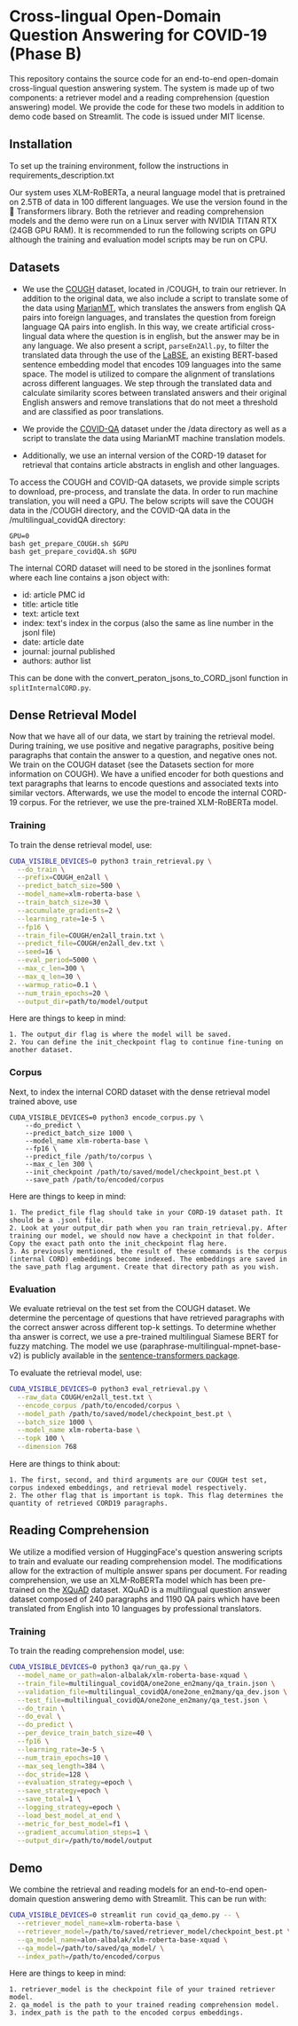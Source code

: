 # Cross-lingual Open-Domain Question Answering for COVID-19 (Phase B)

This repository contains the source code for an end-to-end open-domain cross-lingual question answering system. The system is made up of two components: a retriever model and a reading comprehension (question answering) model. We provide the code for these two models in addition to demo code based on Streamlit. The code is issued under MIT license.


## Installation
To set up the training environment, follow the instructions in requirements_description.txt

Our system uses XLM-RoBERTa, a neural language model that is pretrained on 2.5TB of data in 100 different languages. We use the version found in the 🤗 Transformers library.
Both the retriever and reading comprehension models and the demo were run on a Linux server with NVIDIA TITAN RTX (24GB GPU RAM). It is recommended to run the following scripts on GPU although the training and evaluation model scripts may be run on CPU.


## Datasets
- We use the [COUGH](https://github.com/sunlab-osu/covid-faq/) dataset, located in /COUGH, to train our retriever. In addition to the original data, we also include a script to translate some of the data using [MarianMT](https://marian-nmt.github.io/), which translates the answers from english QA pairs into foreign languages, and translates the question from foreign language QA pairs into english. In this way, we create artificial cross-lingual data where the question is in english, but the answer may be in any language. We also present a script, ```parseEn2All.py```, to filter the translated data through the use of the [LaBSE](https://ai.googleblog.com/2020/08/language-agnostic-bert-sentence.html), an existing BERT-based sentence embedding model that encodes 109 languages into the same space. The model is utilized to compare the alignment of translations across different languages. We step through the translated data and calculate similarity scores between translated answers and their original English answers and remove translations that do not meet a threshold and are classified as poor translations.

- We provide the [COVID-QA](https://www.aclweb.org/anthology/2020.nlpcovid19-acl.18.pdf) dataset under the /data directory as well as a script to translate the data using MarianMT machine translation models.
- Additionally, we use an internal version of the CORD-19 dataset for retrieval that contains article abstracts in english and other languages.


To access the COUGH and COVID-QA datasets, we provide simple scripts to download, pre-process, and translate the data. In order to run machine translation, you will need a GPU. The below scripts will save the COUGH data in the /COUGH directory, and the COVID-QA data in the /multilingual_covidQA directory:
```
GPU=0
bash get_prepare_COUGH.sh $GPU
bash get_prepare_covidQA.sh $GPU
```

The internal CORD dataset will need to be stored in the jsonlines format where each line contains a json object with:
  * id: article PMC id
  * title: article title
  * text: article text
  * index: text's index in the corpus (also the same as line number in the jsonl file)
  * date: article date 
  * journal: journal published
  * authors: author list

This can be done with the convert_peraton_jsons_to_CORD_jsonl function in ```splitInternalCORD.py```.
 

## Dense Retrieval Model
Now that we have all of our data, we start by training the retrieval model. During training, we use positive and negative paragraphs, positive being paragraphs that contain the answer to a question, and negative ones not. We train on the COUGH dataset (see the Datasets section for more information on COUGH). We have a unified encoder for both questions and text paragraphs that learns to encode questions and associated texts into similar vectors. Afterwards, we use the model to encode the internal CORD-19 corpus. For the retriever, we use the pre-trained XLM-RoBERTa model.

### Training
To train the dense retrieval model, use:
```bash
CUDA_VISIBLE_DEVICES=0 python3 train_retrieval.py \
  --do_train \
  --prefix=COUGH_en2all \
  --predict_batch_size=500 \
  --model_name=xlm-roberta-base \
  --train_batch_size=30 \
  --accumulate_gradients=2 \
  --learning_rate=1e-5 \
  --fp16 \
  --train_file=COUGH/en2all_train.txt \
  --predict_file=COUGH/en2all_dev.txt \
  --seed=16 \
  --eval_period=5000 \
  --max_c_len=300 \
  --max_q_len=30 \
  --warmup_ratio=0.1 \
  --num_train_epochs=20 \
  --output_dir=path/to/model/output
```

Here are things to keep in mind:
```
1. The output_dir flag is where the model will be saved.
2. You can define the init_checkpoint flag to continue fine-tuning on another dataset.
```

### Corpus
Next, to index the internal CORD dataset with the dense retrieval model trained above, use
```
CUDA_VISIBLE_DEVICES=0 python3 encode_corpus.py \
    --do_predict \
    --predict_batch_size 1000 \
    --model_name xlm-roberta-base \
    --fp16 \
    --predict_file /path/to/corpus \
    --max_c_len 300 \
    --init_checkpoint /path/to/saved/model/checkpoint_best.pt \
    --save_path /path/to/encoded/corpus
```

Here are things to keep in mind:
```
1. The predict_file flag should take in your CORD-19 dataset path. It should be a .jsonl file.
2. Look at your output_dir path when you ran train_retrieval.py. After training our model, we should now have a checkpoint in that folder. Copy the exact path onto the init_checkpoint flag here.
3. As previously mentioned, the result of these commands is the corpus (internal CORD) embeddings become indexed. The embeddings are saved in the save_path flag argument. Create that directory path as you wish.
```

### Evaluation
We evaluate retrieval on the test set from the COUGH dataset. We determine the percentage of questions that have retrieved paragraphs with the correct answer across different top-k settings. To determine whether tha answer is correct, we use a pre-trained multilingual Siamese BERT for fuzzy matching. The model we use (paraphrase-multilingual-mpnet-base-v2) is publicly available in the [sentence-transformers package](https://www.sbert.net/docs/pretrained_models.html).

To evaluate the retrieval model, use:
```bash
CUDA_VISIBLE_DEVICES=0 python3 eval_retrieval.py \
  --raw_data COUGH/en2all_test.txt \
  --encode_corpus /path/to/encoded/corpus \
  --model_path /path/to/saved/model/checkpoint_best.pt \
  --batch_size 1000 \
  --model_name xlm-roberta-base \
  --topk 100 \
  --dimension 768
```

Here are things to think about:
```
1. The first, second, and third arguments are our COUGH test set, corpus indexed embeddings, and retrieval model respectively.
2. The other flag that is important is topk. This flag determines the quantity of retrieved CORD19 paragraphs.
```

## Reading Comprehension
We utilize a modified version of HuggingFace's question answering scripts to train and evaluate our reading comprehension model. The modifications allow for the extraction of multiple answer spans per document. For reading comprehension, we use an XLM-RoBERTa model which has been pre-trained on the [XQuAD](https://arxiv.org/pdf/1910.11856.pdf) dataset. XQuAD is a multilingual question answer dataset composed of 240 paragraphs and 1190 QA pairs which have been translated from English into 10 languages by professional translators.

### Training
To train the reading comprehension model, use:
```bash
CUDA_VISIBLE_DEVICES=0 python3 qa/run_qa.py \
  --model_name_or_path=alon-albalak/xlm-roberta-base-xquad \
  --train_file=multilingual_covidQA/one2one_en2many/qa_train.json \
  --validation_file=multilingual_covidQA/one2one_en2many/qa_dev.json \
  --test_file=multilingual_covidQA/one2one_en2many/qa_test.json \
  --do_train \
  --do_eval \
  --do_predict \
  --per_device_train_batch_size=40 \
  --fp16 \
  --learning_rate=3e-5 \
  --num_train_epochs=10 \
  --max_seq_length=384 \
  --doc_stride=128 \
  --evaluation_strategy=epoch \
  --save_strategy=epoch \
  --save_total=1 \
  --logging_strategy=epoch \
  --load_best_model_at_end \
  --metric_for_best_model=f1 \
  --gradient_accumulation_steps=1 \
  --output_dir=/path/to/model/output

```

## Demo
We combine the retrieval and reading models for an end-to-end open-domain question answering demo with Streamlit. This can be run with:
```bash
CUDA_VISIBLE_DEVICES=0 streamlit run covid_qa_demo.py -- \
  --retriever_model_name=xlm-roberta-base \
  --retriever_model=/path/to/saved/retriever_model/checkpoint_best.pt \
  --qa_model_name=alon-albalak/xlm-roberta-base-xquad \
  --qa_model=/path/to/saved/qa_model/ \
  --index_path=/path/to/encoded/corpus
```
Here are things to keep in mind:
```
1. retriever_model is the checkpoint file of your trained retriever model.
2. qa_model is the path to your trained reading comprehension model.
3. index_path is the path to the encoded corpus embeddings.
```
